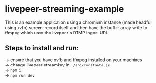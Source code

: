 # livepeer-streaming-example
This is an example application using a chromium instance (made headful using xvfb) screen-record itself and then have the buffer array write to ffmpeg which uses the livepeer's RTMP ingest URL 

## Steps to install and run:
-> ensure that you have xvfb and ffmpeg installed on your machines </br>
-> change livepeer streamkey in `./src/constants.js` </br>
-> `npm i` </br>
-> `npm run dev` </br>
